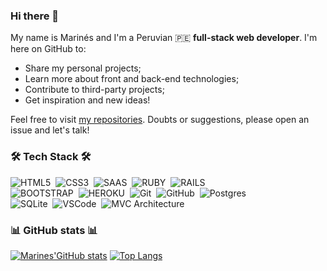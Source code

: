 ### Hi there 👋

My name is Marinés and I'm a Peruvian 🇵🇪 **full-stack web developer**. I'm here on GitHub to:
- Share my personal projects;
- Learn more about front and back-end technologies;
- Contribute to third-party projects;
- Get inspiration and new ideas!

Feel free to visit [my repositories](https://github.com/MarinesPdl?tab=repositories). Doubts or suggestions, please open an issue and let's talk!

### 🛠 Tech Stack 🛠

![HTML5](https://img.shields.io/badge/HTML5-E34F26.svg?&style=flat&logo=html5&logoColor=white)&nbsp;
![CSS3](https://img.shields.io/badge/CSS3-%231572B6.svg?&style=flat&logo=css3&logoColor=white)&nbsp;
![SAAS](https://img.shields.io/badge/Sass-CC6699?style=flat&logo=sass&logoColor=white)&nbsp;
![RUBY](https://img.shields.io/badge/Ruby-CC342D?style=flat&logo=ruby&logoColor=white)&nbsp;
![RAILS](https://img.shields.io/badge/Ruby_on_Rails-CC0000?style=flat&logo=ruby-on-rails&logoColor=white)\
![BOOTSTRAP](https://img.shields.io/badge/Bootstrap-563D7C?style=flat&logo=bootstrap&logoColor=white)&nbsp;
![HEROKU](https://img.shields.io/badge/Heroku-430098?style=flat&logo=heroku&logoColor=white)&nbsp;
![Git](https://img.shields.io/badge/GIT-%23F05033.svg?&style=flat&logo=git&logoColor=white)&nbsp;
![GitHub](https://img.shields.io/badge/GITHUB-%23121011.svg?&style=flat&logo=github&logoColor=white)&nbsp;
![Postgres](https://img.shields.io/badge/POSTGRES-%23316192.svg?&style=flat&logo=postgresql&logoColor=white)\
![SQLite](https://img.shields.io/badge/SQLITE-003B57.svg?&style=flat&logo=sqlite&logoColor=white)&nbsp;
![VSCode](https://img.shields.io/badge/VSCODE-007ACC.svg?&style=flat&logo=visual-studio-code)&nbsp;
![MVC Architecture](https://img.shields.io/badge/MVC-888888.svg?&style=flat&logoColor=white)&nbsp;


### 📊 GitHub stats 📊
[![Marines'GitHub stats](https://github-readme-stats.vercel.app/api?username=marinespdl&show_icons=true&theme=material-palenight&count_private=true)](https://github.com/marinespdl/github-readme-stats)
[![Top Langs](https://github-readme-stats.vercel.app/api/top-langs/?username=marinespdl&layout=compact&theme=material-palenight&count_private=true)](https://github.com/marinespdl/github-readme-stats)
